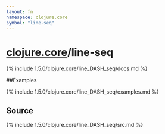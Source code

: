 ```yaml
---
layout: fn
namespace: clojure.core
symbol: "line-seq"
---
```


# [clojure.core](../)/line-seq

{% include 1.5.0/clojure.core/line_DASH_seq/docs.md %}

##Examples

{% include 1.5.0/clojure.core/line_DASH_seq/examples.md %}
## Source
{% include 1.5.0/clojure.core/line_DASH_seq/src.md %}

